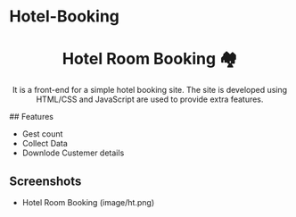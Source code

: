 # Hotel-Booking
<h1 align="center"> Hotel Room Booking  🏘️</h1> 
<p align="center">
  It is a front-end for a simple hotel booking site. The site is developed using HTML/CSS and JavaScript are used to provide extra features.
</p>
## Features

- Gest count
- Collect Data
- Downlode Custemer details

## Screenshots

- Hotel Room Booking
 (image/ht.png)
